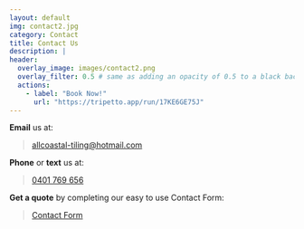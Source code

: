 ```yaml
---
layout: default
img: contact2.jpg
category: Contact
title: Contact Us
description: |
header:
  overlay_image: images/contact2.png
  overlay_filter: 0.5 # same as adding an opacity of 0.5 to a black background
  actions:
    - label: "Book Now!"
      url: "https://tripetto.app/run/17KE6GE75J"
---
```

**Email** us at:
> <allcoastal-tiling@hotmail.com>

**Phone** or **text** us at:
> [0401 769 656](tel:04017696506)

**Get a quote** by completing our easy to use Contact Form:

> [Contact Form](https://tripetto.app/run/17KE6GE75J "Contact Form")

